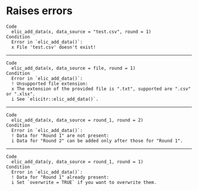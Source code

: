 # Raises errors 

    Code
      elic_add_data(x, data_source = "test.csv", round = 1)
    Condition
      Error in `elic_add_data()`:
      x File 'test.csv' doesn't exist!

---

    Code
      elic_add_data(x, data_source = file, round = 1)
    Condition
      Error in `elic_add_data()`:
      ! Unsupported file extension:
      x The extension of the provided file is ".txt", supported are ".csv" or ".xlsx".
      i See `elicitr::elic_add_data()`.

---

    Code
      elic_add_data(x, data_source = round_1, round = 2)
    Condition
      Error in `elic_add_data()`:
      ! Data for "Round 1" are not present:
      i Data for "Round 2" can be added only after those for "Round 1".

---

    Code
      elic_add_data(y, data_source = round_1, round = 1)
    Condition
      Error in `elic_add_data()`:
      ! Data for "Round 1" already present:
      i Set `overwrite = TRUE` if you want to overwrite them.

